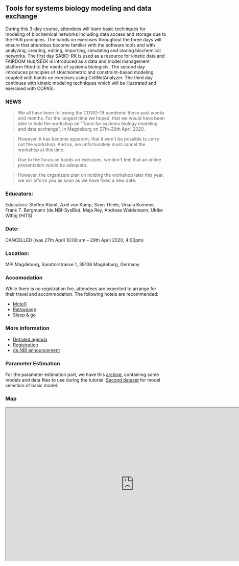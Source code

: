 ## Tools for systems biology modeling and data exchange
During this 3-day course, attendees will learn basic techniques for modeling of biochemical networks including data access and storage due to the FAIR principles. The hands on exercises throughout the three days will ensure that attendees become familiar with the software tools and with analyzing, creating, editing, importing, simulating and storing biochemical networks. The first day SABIO-RK is used as a resource for kinetic data and FAIRDOM Hub/SEEK is introduced as a data and model management platform fitted to the needs of systems biologists. The second day introduces principles of stoichiometric and constraint-based modeling coupled with hands on exercises using CellNetAnalyzer. The third day continues with kinetic modeling techniques which will be illustrated and exercised with COPASI. 

### NEWS

> We all have been following the COVID-19 pandemic these past weeks and months. 
For the longest time we hoped, that we would have been able to hold the workshop on "Tools for systems biology modeling and data exchange", in Magdeburg on 27th-29th April 2020. 

> However, it has become apparent, that it won't be possible to carry out the workshop. 
And so, we unfortunately must cancel the workshop at this time. 

> Due to the focus on hands on exercises, we don't feel that an online presentation would be adequate.  

> However, the organizers plan on holding the workshop later this year, we will inform you as soon as we have fixed a new date.


### Educators: 
Educators:
Steffen Klamt, Axel von Kamp, Sven Thiele, Ursula Kummer, Frank T. Bergmann (de.NBI-SysBio), Maja Rey, Andreas Weidemann, Ulrike Wittig (HITS)

### Date:
CANCELLED (was 27th April 10:00 am – 29th April 2020, 4:00pm)

### Location:
MPI Magdeburg, Sandtorstrasse 1, 39106 Magdeburg, Germany

### Accomodation
While there is no registration fee, attendees are expected to arrange for their travel and accommodation. The following hotels are recommended: 

* [Motel1](https://www.motel-one.com/de/hotels/magdeburg/hotel-magdeburg/?gclid=Cj0KCQiA5aTUBRC2ARIsAPoPJk8QuzKdcC_sK1it1gZbZLe1-Nx1sPWi_qadliyD4OuPbP1AIFuUjU0aAiqoEALw_wcB)
* [Ratswaage](https://www.ratswaage.de/en/hotel/)
* [Sleep & go](https://www.hotel-sleep-and-go.de/)

### More information
* [Detailed agenda](agenda.md)
* [Registration](https://forms.gle/fdzfatVhvKzESDVN9)
* [de.NBI announcement](https://www.denbi.de/22-training-cat/training-courses/476-tools-for-systems-biology-modeling-and-data-management)

### Parameter Estimation
For the parameter estimation part, we have this [archive](2018-04-23_-_COPASI_PE.zip), containing some models and data files to use during the tutorial. [Second dataset](test_modelselection.txt) for model selection of basic model. 

### Map

<html>
<iframe src="https://www.google.com/maps/d/embed?mid=1ZL8OWy13e_dCL_d0gjICdMJgvhgJqAsf" width="800" height="480"></iframe>
</html>
